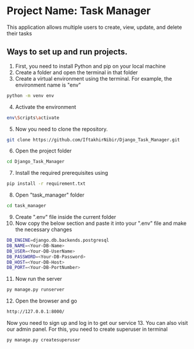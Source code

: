 # Project Name: Task Manager
This application allows multiple users to create, view, update, and delete their tasks

## Ways to set up and run projects.
1. First, you need to install Python and pip on your local machine
2. Create a folder and open the terminal in that folder
3. Create a virtual environment using the terminal. For example, the environment name is "env"
```bash
python -m venv env 
```
4. Activate the environment
```bash
env\Scripts\activate
```
5. Now you need to clone the repository.
```bash
git clone https://github.com/IftakhirNibir/Django_Task_Manager.git 
```
6. Open the project folder
```bash
cd Django_Task_Manager
```
7. Install the required prerequisites using
```bash
pip install -r requirement.txt
```
8. Open "task_manager" folder
```bash
cd task_manager
```
9. Create ".env" file inside the current folder
10. Now copy the below section and paste it into your ".env" file and make the necessary changes
```bash
DB_ENGINE=django.db.backends.postgresql
DB_NAME=<Your-DB-Name>
DB_USER=<Your-DB-UserName>
DB_PASSWORD=<Your-DB-Password>
DB_HOST=<Your-DB-Host>
DB_PORT=<Your-DB-PortNumber>
```
11. Now run the server
```bash
py manage.py runserver
```
12. Open the browser and go 
```bash
http://127.0.0.1:8000/
```
Now you need to sign up and log in to get our service
13. You can also visit our admin panel. For this, you need to create superuser in terminal
```bash
py manage.py createsuperuser
```
